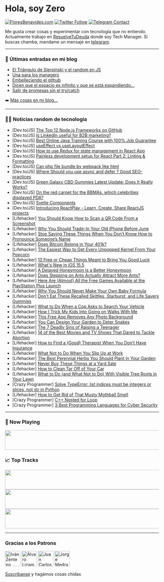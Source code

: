 # Hola, soy Zero

[![FloresBenavides.com](https://img.shields.io/website?down_message=oops&label=MiBlog&style=for-the-badge&up_message=online&url=https%3A%2F%2Ffloresbenavides.com)](https://floresbenavides.com) [![Twitter Follow](https://img.shields.io/twitter/follow/ZeroDragon?color=%231DA1F2&label=Follow&logo=twitter&logoColor=ffffff&style=for-the-badge)](https://twitter.com/zerodragon) [![Telegram Contact](https://img.shields.io/badge/escr%C3%ADbeme-ZeroDragon-%2326A5E4?style=for-the-badge&logo=telegram)](https://t.me/zerodragon)

Me gusta crear cosas y experimentar con tecnología que no entiendo.
Actualmente trabajo en [ResuelveTuDeuda](http://github.com/resuelve) donde soy Tech Manager.
Si buscas chamba, mandame un mensaje en [telegram](https://t.me/zerodragon).

---

### 📕 Últimas entradas en mi blog
<!-- BLOG-POST-LIST:START -->
- [El Triángulo de Sierpinski y el random en JS](https://floresbenavides.com/el-triangulo-de-sierpinski-y-el-random-en-js/)
- [Una para los managers](https://floresbenavides.com/una-para-los-managers/)
- [Embelleciendo el github](https://floresbenavides.com/embelleciendo-el-github/)
- [Dicen que el espacio es infinito y que se está expandiendo…](https://floresbenavides.com/dicen-que-el-espacio-es-infinito-y-que-se-esta-expandiendo/)
- [Salir de promesas sin el try/catch](https://floresbenavides.com/salir-de-promesas-sin-el-try-catch/)
<!-- BLOG-POST-LIST:END -->

➡️ [Más cosas en mi blog...](https://floresbenavides.com)

---

### 👨‍💻 Noticias random de tecnología
<!-- TECH-POSTS:START -->
- [Dev.to/JS] [The Top 12 Node.js Frameworks on GitHub️](https://dev.to/andrewbaisden/the-top-12-nodejs-frameworks-on-github-beg)
- [Dev.to/JS] [Is LinkedIn useful for B2B marketing?](https://dev.to/trentboult520/is-linkedin-useful-for-b2b-marketing-526l)
- [Dev.to/JS] [Best Online Java Training Course with 100% Job Guarantee](https://dev.to/kag222/best-online-java-training-course-with-100-job-guarantee-3ohm)
- [Dev.to/JS] [useEffect vs useLayoutEffect](https://dev.to/satel/useeffect-vs-uselayouteffect-5869)
- [Dev.to/JS] [How to use Redux for state management in React App](https://dev.to/javinpaul/how-to-use-redux-for-state-management-in-react-app-2gmg)
- [Dev.to/JS] [Painless development setup for React Part 2: Linting &amp; Formatting](https://dev.to/ethanchenyenpeng/painless-development-setup-for-react-part-2-linting-formatting-53n9)
- [Dev.to/JS] [Can php file bundle by webpack like html](https://dev.to/asifulmamun/can-php-file-bundle-by-webpack-like-html-l05)
- [Dev.to/JS] [Where Should you use async and defer ? Good SEO-practices](https://dev.to/prems5/where-should-you-use-async-and-defer-good-seo-practices-2bh8)
- [Dev.to/JS] [Green Galaxy CBD Gummies Latest Update: Does It Really Works?](https://dev.to/greengalaxyget/green-galaxy-cbd-gummies-latest-update-does-it-really-works-1pig)
- [Dev.to/JS] [On the red carpet for the BBMAs, which celebrities displayed PDA?](https://dev.to/resolvefossil/on-the-red-carpet-for-the-bbmas-which-celebrities-displayed-pda-1868)
- [Dev.to/JS] [Svelte Components](https://dev.to/aryakris/svelte-components-266d)
- [Dev.to/JS] [Introducing ReactPlay - Learn, Create, Share ReactJS projects](https://dev.to/atapas/introducing-reactplay-learn-create-share-reactjs-projects-3eei)
- [Lifehacker] [You Should Know How to Scan a QR Code From a Screenshot](https://lifehacker.com/you-should-know-how-to-scan-a-qr-code-from-a-screenshot-1848929906)
- [Lifehacker] [Why You Should Trade-In Your Old iPhone Before June](https://lifehacker.com/why-you-should-trade-in-your-old-iphone-before-june-1848932319)
- [Lifehacker] [Stop Saying These Things When You Don’t Know How to Pronounce Someone’s Name](https://lifehacker.com/stop-saying-these-things-when-you-don-t-know-how-to-pro-1848932584)
- [Lifehacker] [Does Bitcoin Belong in Your 401k?](https://lifehacker.com/does-bitcoin-belong-in-your-401k-1848931631)
- [Lifehacker] [The Easiest Way to Get Every Unpopped Kernel From Your Popcorn](https://lifehacker.com/the-easiest-way-to-get-every-unpopped-kernel-from-your-1848931892)
- [Lifehacker] [13 Free or Cheap Things Meant to Bring You Good Luck](https://lifehacker.com/13-free-or-cheap-things-meant-to-bring-you-good-luck-1848923978)
- [Lifehacker] [What&#39;s New in iOS 15.5](https://lifehacker.com/whats-new-in-ios-15-5-1848931987)
- [Lifehacker] [A Delayed Honeymoon Is a Better Honeymoon](https://lifehacker.com/why-a-delayed-honeymoon-is-a-better-honeymoon-1848931261)
- [Lifehacker] [Does Stepping on Ants Actually Attract More Ants?](https://lifehacker.com/does-stepping-on-ants-actually-attract-more-ants-1848930844)
- [Lifehacker] [Here Are &lpar;Almost&rpar; All the Free Games Available at the PlayStation Plus Launch](https://lifehacker.com/here-are-almost-all-the-free-games-available-at-the-p-1848931055)
- [Lifehacker] [Why You Should Never Make Your Own Baby Formula](https://lifehacker.com/why-you-should-never-make-your-own-baby-formula-1848931559)
- [Lifehacker] [Don&#39;t Eat These Recalled Skittles, Starburst, and Life Savers Gummies](https://lifehacker.com/dont-eat-these-recalled-skittles-starburst-and-life-s-1848930601)
- [Lifehacker] [What to Do When a Cop Asks to Search Your Vehicle](https://lifehacker.com/what-to-do-when-a-cop-asks-to-search-your-vehicle-1848930764)
- [Lifehacker] [How I Trick My Kids Into Going on Walks With Me](https://lifehacker.com/how-i-trick-my-kids-into-going-on-walks-with-me-1848920552)
- [Lifehacker] [This Free App Removes Any Photo Background](https://lifehacker.com/this-free-app-removes-any-photo-background-1848930015)
- [Lifehacker] [You Can Design Your Garden to Deter Snakes](https://lifehacker.com/how-to-design-your-garden-to-deter-snakes-1848929165)
- [Lifehacker] [The 7 Deadly Sins of Raising a Teenager](https://lifehacker.com/the-7-deadly-sins-of-raising-a-teenager-1848924362)
- [Lifehacker] [14 of the Best Movies and TV Shows That Dared to Tackle Abortion](https://lifehacker.com/14-of-the-best-movies-and-tv-shows-that-dared-to-tackle-1848919004)
- [Lifehacker] [How to Find a &lpar;Good&rpar; Therapist When You Don’t Have Insurance](https://lifehacker.com/how-to-find-a-good-therapist-when-you-don-t-have-insu-1848918177)
- [Lifehacker] [What Not to Do When You Slip Up at Work](https://lifehacker.com/what-not-to-do-when-you-fuck-up-at-work-1848923881)
- [Lifehacker] [The Best Perennial Herbs You Should Plant in Your Garden](https://lifehacker.com/the-best-perennial-herbs-you-should-plant-in-your-garde-1848920514)
- [Lifehacker] [Never Buy These Things at a Yard Sale](https://lifehacker.com/never-buy-these-things-at-a-yard-sale-1848920515)
- [Lifehacker] [How to Clean Tar Off of Your Car](https://lifehacker.com/how-to-clean-tar-off-of-your-car-1848920523)
- [Lifehacker] [What to Do &lpar;and What Not to Do&rpar; With Visible Tree Roots in Your Lawn](https://lifehacker.com/what-to-do-and-what-not-to-do-with-visible-tree-roots-1848920451)
- [Crazy Programmer] [Solve TypeError: list indices must be integers or slices, not str in Python](https://www.thecrazyprogrammer.com/2022/05/list-indices-must-be-integers-or-slices-not-str.html)
- [Lifehacker] [How to Get Rid of That Musty Mothball Smell](https://lifehacker.com/how-to-get-rid-of-that-musty-mothball-smell-1848920459)
- [Crazy Programmer] [C++ Nested for Loop](https://www.thecrazyprogrammer.com/2022/05/c-nested-for-loop.html)
- [Crazy Programmer] [3 Best Programming Languages for Cyber Security](https://www.thecrazyprogrammer.com/2022/04/programming-languages-for-cyber-security.html)<!-- TECH-POSTS:END -->

---

### 🎵 Now Playing
<a href="https://spotify-now-playing-dun.vercel.app/now-playing?open"><img src="https://spotify-now-playing-dun.vercel.app/now-playing" width="540" height="64"></a>

### 📈 Top Tracks
<a href="https://spotify-now-playing-dun.vercel.app/top-tracks?i=1&open"><img src="https://spotify-now-playing-dun.vercel.app/top-tracks?i=1" width="540" height="64"></a>
<a href="https://spotify-now-playing-dun.vercel.app/top-tracks?i=2&open"><img src="https://spotify-now-playing-dun.vercel.app/top-tracks?i=2" width="540" height="64"></a>
<a href="https://spotify-now-playing-dun.vercel.app/top-tracks?i=3&open"><img src="https://spotify-now-playing-dun.vercel.app/top-tracks?i=3" width="540" height="64"></a>

---

### Gracias a los Patrons
[<img src="https://avatars.githubusercontent.com/u/243380?v=4" alt="Iván Zenteno" width="50px">](https://github.com/k001) [<img src="https://avatars.githubusercontent.com/u/19955639?v=4" alt="Álvaro Lizama" width="50px">](https://github.com/alvarolizama) [<img src="https://avatars.githubusercontent.com/u/2718753?v=4" alt="Juan Carlos Ruiz" width="50px">](https://github.com/JuanCrg90) [<img src="https://avatars.githubusercontent.com/u/37025?v=4" alt="Jorge Medrano" width="50px">](https://github.com/h1pp1e) 

[Suscríbanse](https://www.patreon.com/zerodragon) y hagámos cosas chidas
